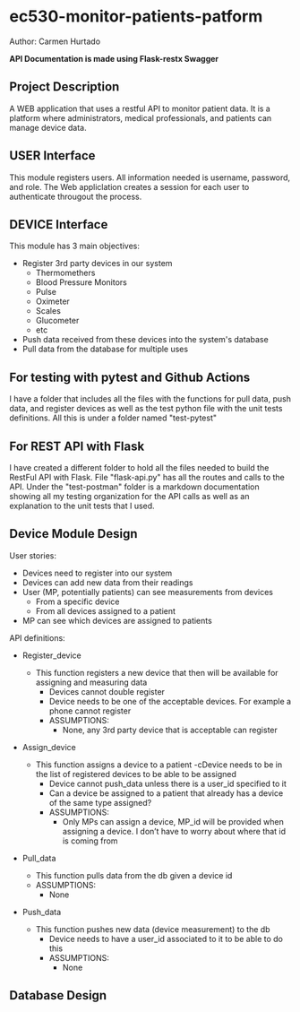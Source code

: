 # ec530-monitor-patients-patform

Author: Carmen Hurtado 

**API Documentation is made using Flask-restx Swagger**

## Project Description
A WEB application that uses a restful API to monitor patient data. It is a platform where administrators, medical professionals, and patients can manage device data. 

## USER Interface
This module registers users. All information needed is username, password, and role. The Web appliclation creates a session for each user to authenticate througout the process. 

## DEVICE Interface
This module has 3 main objectives:
- Register 3rd party devices in our system
    - Thermomethers
    - Blood Pressure Monitors
    - Pulse
    - Oximeter
    - Scales
    - Glucometer
    - etc
- Push data received from these devices into the system's database
- Pull data from the database for multiple uses

## For testing with pytest and Github Actions
I have a folder that includes all the files with the functions for pull data, push data, and register devices as well as the test python file with the unit tests definitions. All this is under a folder named "test-pytest"

## For REST API with Flask
I have created a different folder to hold all the files needed to build the RestFul API with Flask. 
File "flask-api.py" has all the routes and calls to the API. 
Under the "test-postman" folder is a markdown documentation showing all my testing organization for the API calls as well as an explanation to the unit tests that I used. 

## Device Module Design 
User stories: 
- Devices need to register into our system 
- Devices can add new data from their readings 
- User (MP, potentially patients) can see measurements from devices
    - From a specific device
    - From all devices assigned to a patient 
- MP can see which devices are assigned to patients 

API definitions:
- Register_device
    - This function registers a new device that then will be available for assigning and measuring data
        - Devices cannot double register 
        - Device needs to be one of the acceptable devices. For example a phone cannot register 
        - ASSUMPTIONS:
            - None, any 3rd party device that is acceptable can register
- Assign_device
    - This function assigns a device to a patient
        -cDevice needs to be in the list of registered devices to be able to be assigned 
        - Device cannot push_data unless there is a user_id specified to it
        - Can a device be assigned to a patient that already has a device of the same type assigned?
        - ASSUMPTIONS:
            - Only MPs can assign a device, MP_id will be provided when assigning a device. I don’t have to worry about where that id is coming from 

- Pull_data
    - This function pulls data from the db given a device id 
    - ASSUMPTIONS:
        - None
- Push_data
    - This function pushes new data (device measurement) to the db 
        - Device needs to have a user_id associated to it to be able to do this 
        - ASSUMPTIONS:
            - None 

## Database Design







